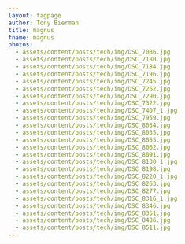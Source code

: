 ```yaml
---
layout: tagpage
author: Tony Bierman
title: magnus
fname: magnus
photos:
  - assets/content/posts/tech/img/DSC_7086.jpg
  - assets/content/posts/tech/img/DSC_7180.jpg
  - assets/content/posts/tech/img/DSC_7184.jpg
  - assets/content/posts/tech/img/DSC_7196.jpg
  - assets/content/posts/tech/img/DSC_7245.jpg
  - assets/content/posts/tech/img/DSC_7262.jpg
  - assets/content/posts/tech/img/DSC_7290.jpg
  - assets/content/posts/tech/img/DSC_7322.jpg
  - assets/content/posts/tech/img/DSC_7407_1.jpg
  - assets/content/posts/tech/img/DSC_7959.jpg
  - assets/content/posts/tech/img/DSC_8034.jpg
  - assets/content/posts/tech/img/DSC_8035.jpg
  - assets/content/posts/tech/img/DSC_8055.jpg
  - assets/content/posts/tech/img/DSC_8062.jpg
  - assets/content/posts/tech/img/DSC_8091.jpg
  - assets/content/posts/tech/img/DSC_8130_1.jpg
  - assets/content/posts/tech/img/DSC_8198.jpg
  - assets/content/posts/tech/img/DSC_8220_1.jpg
  - assets/content/posts/tech/img/DSC_8263.jpg
  - assets/content/posts/tech/img/DSC_8277.jpg
  - assets/content/posts/tech/img/DSC_8316_1.jpg
  - assets/content/posts/tech/img/DSC_8346.jpg
  - assets/content/posts/tech/img/DSC_8351.jpg
  - assets/content/posts/tech/img/DSC_8486.jpg
  - assets/content/posts/tech/img/DSC_8511.jpg
---
```

